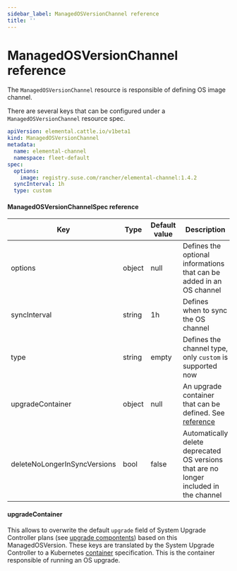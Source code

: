 ```yaml
---
sidebar_label: ManagedOSVersionChannel reference
title: ''
---
```


<head>
  <link rel="canonical" href="https://elemental.docs.rancher.com/managedosversionchannel-reference"/>
</head>

# ManagedOSVersionChannel reference

The `ManagedOSVersionChannel` resource is responsible of defining OS image channel.

There are several keys that can be configured under a `ManagedOSVersionChannel` resource spec.

```yaml title="managedosversionchannel-example.yaml" showLineNumbers
apiVersion: elemental.cattle.io/v1beta1
kind: ManagedOSVersionChannel
metadata:
  name: elemental-channel
  namespace: fleet-default
spec:
  options:
    image: registry.suse.com/rancher/elemental-channel:1.4.2
  syncInterval: 1h
  type: custom
```

#### ManagedOSVersionChannelSpec reference

| Key                          | Type   | Default value | Description                                                                             |
|------------------------------|--------|---------------|-----------------------------------------------------------------------------------------|
| options                      | object | null          | Defines the optional informations that can be added in an OS channel                    |
| syncInterval                 | string | 1h            | Defines when to sync the OS channel                                                     |
| type                         | string | empty         | Defines the channel type, only `custom` is supported now                                |
| upgradeContainer             | object | null          | An upgrade container that can be defined. See [reference](#upgradecontainer)            |
| deleteNoLongerInSyncVersions | bool   | false         | Automatically delete deprecated OS versions that are no longer included in the channel  |

#### upgradeContainer

This allows to overwrite the default `upgrade` field of System Upgrade Controller plans (see [upgrade compontents](/upgrade-lifecycle.md#components)) based on this ManagedOSVersion.
These keys are translated by the System Upgrade Controller to a Kubernetes [container](https://kubernetes.io/docs/reference/kubernetes-api/workload-resources/pod-v1/#Container) specification.
This is the container responsible of running an OS upgrade.
